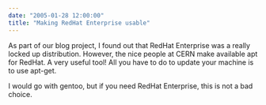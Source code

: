 ```yaml
---
date: "2005-01-28 12:00:00"
title: "Making RedHat Enterprise usable"
---
```




As part of our blog project, I found out that RedHat Enterprise was a really locked up distribution. However, the nice people at CERN make available apt for RedHat. A very useful tool! All you have to do to update your machine is to use apt-get.

I would go with gentoo, but if you need RedHat Enterprise, this is not a bad choice.

